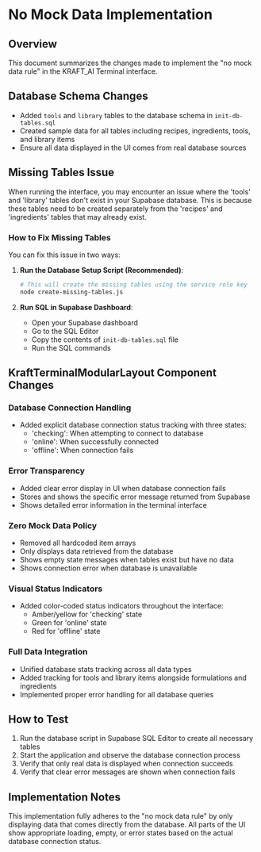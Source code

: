# No Mock Data Implementation

## Overview
This document summarizes the changes made to implement the "no mock data rule" in the KRAFT_AI Terminal interface.

## Database Schema Changes
- Added `tools` and `library` tables to the database schema in `init-db-tables.sql`
- Created sample data for all tables including recipes, ingredients, tools, and library items
- Ensure all data displayed in the UI comes from real database sources

## Missing Tables Issue
When running the interface, you may encounter an issue where the 'tools' and 'library' tables don't exist in your Supabase database. This is because these tables need to be created separately from the 'recipes' and 'ingredients' tables that may already exist.

### How to Fix Missing Tables

You can fix this issue in two ways:

1. **Run the Database Setup Script (Recommended)**:
   ```bash
   # This will create the missing tables using the service role key
   node create-missing-tables.js
   ```

2. **Run SQL in Supabase Dashboard**:
   - Open your Supabase dashboard
   - Go to the SQL Editor
   - Copy the contents of `init-db-tables.sql` file
   - Run the SQL commands

## KraftTerminalModularLayout Component Changes

### Database Connection Handling
- Added explicit database connection status tracking with three states:
  - 'checking': When attempting to connect to database
  - 'online': When successfully connected
  - 'offline': When connection fails

### Error Transparency
- Added clear error display in UI when database connection fails
- Stores and shows the specific error message returned from Supabase
- Shows detailed error information in the terminal interface

### Zero Mock Data Policy
- Removed all hardcoded item arrays
- Only displays data retrieved from the database
- Shows empty state messages when tables exist but have no data
- Shows connection error when database is unavailable

### Visual Status Indicators
- Added color-coded status indicators throughout the interface:
  - Amber/yellow for 'checking' state
  - Green for 'online' state
  - Red for 'offline' state
  
### Full Data Integration
- Unified database stats tracking across all data types
- Added tracking for tools and library items alongside formulations and ingredients
- Implemented proper error handling for all database queries

## How to Test
1. Run the database script in Supabase SQL Editor to create all necessary tables
2. Start the application and observe the database connection process
3. Verify that only real data is displayed when connection succeeds
4. Verify that clear error messages are shown when connection fails

## Implementation Notes
This implementation fully adheres to the "no mock data rule" by only displaying data that comes directly from the database. All parts of the UI show appropriate loading, empty, or error states based on the actual database connection status.